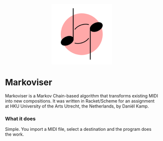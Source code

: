 <p align="center">
    <img src="./assets/icon.png" width="200px" height="200px" alt="Markoviser"/>
</p>

# Markoviser
Markoviser is a Markov Chain-based algorithm that transforms existing MIDI into new compositions. It was written in Racket/Scheme for an assignment at HKU University of the Arts Utrecht, the Netherlands, by Daniël Kamp.

### What it does
Simple. You import a MIDI file, select a destination and the program does the work.
